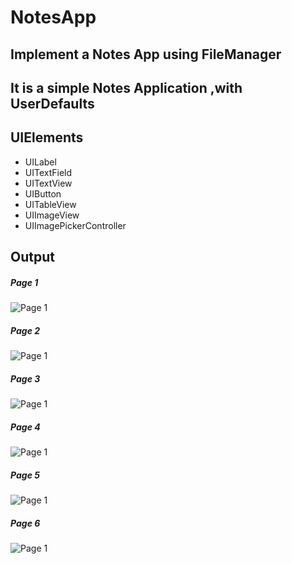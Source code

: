 # NotesApp
## Implement a Notes App using FileManager
## It is a simple Notes Application ,with UserDefaults
## UIElements
- UILabel
- UITextField
- UITextView
- UIButton
- UITableView
- UIImageView
- UIImagePickerController

## Output
##### Page 1
![Page 1](N1.jpg)

##### Page 2
![Page 1](N2.jpg)

##### Page 3
![Page 1](N3.jpg)

##### Page 4
![Page 1](N4.jpg)

##### Page 5
![Page 1](N5.jpg)

##### Page 6
![Page 1](N6.jpg)

